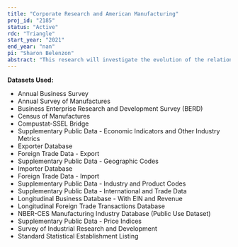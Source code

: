 ```yaml
---
title: "Corporate Research and American Manufacturing"
proj_id: "2185"
status: "Active"
rdc: "Triangle"
start_year: "2021"
end_year: "nan"
pi: "Sharon Belenzon"
abstract: "This research will investigate the evolution of the relationship between scientific research and manufacturing capabilities in American firms over the last few decades of the 20th century. The researchers will use internal U.S. Census Bureau microdata alongside a comprehensive firm-level, researcher-created listing of scientific articles published in "hard science" journals by corporate scientists. The linked data will allow the researchers to study the relationship between corporate research and manufacturing and investigate the mechanisms underlying that relationship, as they specifically estimate the impact of offshoring and other factors on scientific output by firms. The research will also describe the allocation of research activity by country, comparing the distribution of research and development (R&D) activity by company location (domestic versus international) to the location of the publishing author(s) in the external database."
---
```


**Datasets Used:**

  - Annual Business Survey 
  - Annual Survey of Manufactures 
  - Business Enterprise Research and Development Survey (BERD) 
  - Census of Manufactures 
  - Compustat-SSEL Bridge 
  - Supplementary Public Data - Economic Indicators and Other Industry Metrics 
  - Exporter Database 
  - Foreign Trade Data - Export 
  - Supplementary Public Data - Geographic Codes 
  - Importer Database 
  - Foreign Trade Data - Import 
  - Supplementary Public Data - Industry and Product Codes 
  - Supplementary Public Data - International and Trade Data 
  - Longitudinal Business Database - With EIN and Revenue 
  - Longitudinal Foreign Trade Transactions Database 
  - NBER-CES Manufacturing Industry Database (Public Use Dataset) 
  - Supplementary Public Data - Price Indices 
  - Survey of Industrial Research and Development 
  - Standard Statistical Establishment Listing 

